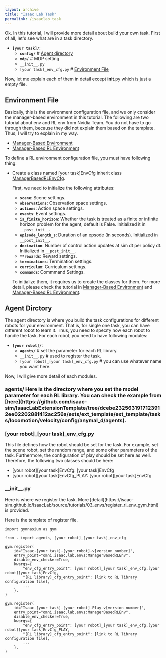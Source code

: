 ```yaml
---
layout: archive
title: "Isaac Lab Task"
permalink: /isaaclab_task
---
```


Ok. In this tutorial, I will provide more detail about build your own task. First of all, let's see what are in a task directory.

- **`[your task]/`**:
    - **`config/`** # <a href="#agentdir">Agent directory</a>
    - **`mdp/`** # MDP setting
    - `__init__.py`
    - `[your task]_env_cfg.py` # <a href="#envfile">Environment File</a>

Now, let me explain each of them in detail except __init__.py which is just a empty file.

<H2 id="envfile">Environment File</H2>
Basically, this is the environment configuration file, and we only consider the manager-based environment in this tutorial. The following are two tutorial about env and RL env from Nvidia Team. You do not have to go through them, because they did not explain them based on the template. Thus, I will try to explain in my way.

- [Manager-Based Environment](https://isaac-sim.github.io/IsaacLab/source/tutorials/03_envs/create_manager_base_env.html)
- [Manager-Based RL Environment](https://isaac-sim.github.io/IsaacLab/source/tutorials/03_envs/create_manager_rl_env.html)

To define a RL environment configuration file, you must have following thing:

- Create a class named [your task]EnvCfg inherit class [ManagerBasedRLEnvCfg](https://isaac-sim.github.io/IsaacLab/source/api/lab/omni.isaac.lab.envs.html#omni.isaac.lab.envs.ManagerBasedRLEnvCfg).
    
    First, we need to initialize the following attributes:
    - **`scene`**: Scene settings.
    - **`observations`**: Observation space settings.
    - **`actions`**: Action space settings.
    - **`events`**: Event settings.
    - **`is_finite_horizon`**: Whether the task is treated as a finite or infinite horizon problem for the agent, default is False. Initialized it in `__post_init__`.
    - **`episode_length_s`**: Duration of an epsode (in seconds). Initialized in `__post_init__`.
    - **`decimation`**: Number of control action updates at sim dt per policy dt. Initialized in `__post_init__`. 
    - **`**rewards`**: Reward settings.
    - **`terminations`**: Termination settings.
    - **`curriculum`**: Curriculum settings.
    - **`commands`**: Commmand Settings.

    To initialize them, it requires us to create the classes for them. For more detail, please check the tutorial in [Manager-Based Environment](https://isaac-sim.github.io/IsaacLab/source/tutorials/03_envs/create_manager_base_env.html) and [Manager-Based RL Environment](https://isaac-sim.github.io/IsaacLab/source/tutorials/03_envs/create_manager_rl_env.html).

<H2 id="agentdir">Agent Dirctory</H2>
The agent directory is where you build the task configurations for different robots for your environment. That is, for single one task, you can have different robot to learn it. Thus, you need to specify how each robot to handle the task. For each robot, you need to have following modules:

- **`[your robot]/`**:
    - **`agents/`** # set the parameter for each RL library.
    - `__init__.py` # used to register the task.
    - `[your robot]_[your task]_env_cfg.py` # you can use whatever name you want here.

Now, I will give more detail of each modules.

<H3>agents/</H43>
Here is the directory where you set the model parameter for each RL library. You can check the example from [here](https://github.com/isaac-sim/IsaacLabExtensionTemplate/tree/dcebe2325631917123912ee0220288f412ac256a/exts/ext_template/ext_template/tasks/locomotion/velocity/config/anymal_d/agents).

<H3>[your robot]_[your task]_env_cfg.py</H3>
This file defines how the robot should be set for the task. For example, set the scene robot, set the random range, and some other parameters of the task. Furthermore, the configuration of play should be set here as well. Therefore, the following two classes should be here:

- [your robot][your task]EnvCfg: [your task]EnvCfg
- [your robot][your task]EnvCfg_PLAY: [your robot][your task]EnvCfg

<H3>__init__.py</H3>
Here is where we register the task. More [detail](https://isaac-sim.github.io/IsaacLab/source/tutorials/03_envs/register_rl_env_gym.html) is provided.

Here is the template of register file.
```
import gymnasium as gym

from . import agents, [your robot]_[your task]_env_cfg

gym.register(
    id="Isaac-[your task]-[your robot]-v[version number]",
    entry_point="omni.isaac.lab.envs:ManagerBasedRLEnv",
    disable_env_checker=True,
    kwargs={
        "env_cfg_entry_point": [your robot]_[your task]_env_cfg.[your robot][your task]EnvCfg,
        "[RL library]_cfg_entry_point": [link to RL library configuration file],
        ...
    },
)

gym.register(
    id="Isaac-[your task]-[your robot]-Play-v[version number]",
    entry_point="omni.isaac.lab.envs:ManagerBasedRLEnv",
    disable_env_checker=True,
    kwargs={
        "env_cfg_entry_point": [your robot]_[your task]_env_cfg.[your robot][your task]EnvCfg_PLAY,
        "[RL library]_cfg_entry_point": [link to RL library configuration file],
        ...
    },
)
```